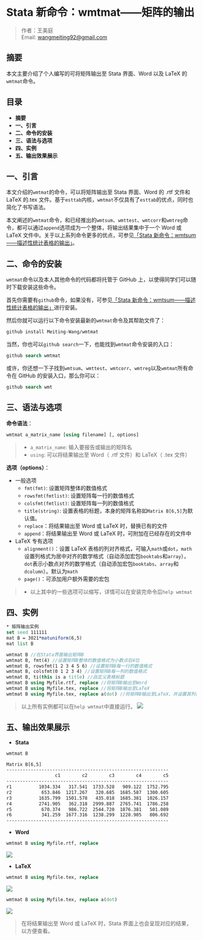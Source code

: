 # Stata 新命令：wmtmat——矩阵的输出

> 作者：王美庭  
> Email: wangmeiting92@gmail.com

## 摘要

本文主要介绍了个人编写的可将矩阵输出至 Stata 界面、Word 以及 LaTeX 的`wmtmat`命令。

## 目录

- **摘要**
- **一、引言**
- **二、命令的安装**
- **三、语法与选项**
- **四、实例**
- **五、输出效果展示**

## 一、引言

本文介绍的`wmtmat`的命令，可以将矩阵输出至 Stata 界面、Word 的 .rtf 文件和 LaTeX 的.tex 文件。基于`esttab`内核，`wmtmat`不仅具有了`esttab`的优点，同时也简化了书写语法。

本文阐述的`wmtmat`命令，和已经推出的`wmtsum`、`wmttest`、`wmtcorr`和`wmtreg`命令，都可以通过`append`选项成为一个整体，将输出结果集中于一个 Word 或 LaTeX 文件中。关于以上系列命令更多的优点，可参见[「Stata 新命令：wmtsum——描述性统计表格的输出」](https://mp.weixin.qq.com/s/oLgXf0KTgoePOnN1mJUllA)。

## 二、命令的安装

`wmtmat`命令以及本人其他命令的代码都将托管于 GitHub 上，以使得同学们可以随时下载安装这些命令。

首先你需要有`github`命令，如果没有，可参见[「Stata 新命令：wmtsum——描述性统计表格的输出」](https://mp.weixin.qq.com/s/oLgXf0KTgoePOnN1mJUllA)进行安装。

然后你就可以运行以下命令安装最新的`wmtmat`命令及其帮助文件了：

```stata
github install Meiting-Wang/wmtmat
```

当然，你也可以`github search`一下，也能找到`wmtmat`命令安装的入口：

```stata
github search wmtmat
```

或许，你还想一下子找到`wmtsum`、`wmttest`、`wmtcorr`、`wmtreg`以及`wmtmat`所有命令在 GitHub 的安装入口，那么你可以：

```stata
github search wmt
```

## 三、语法与选项

**命令语法**：

```stata
wmtmat a_matrix_name [using filename] [, options]
```

> - `a_matrix_name`: 输入要报告或输出的矩阵名
> - `using`: 可以将结果输出至 Word（ .rtf 文件）和 LaTeX（ .tex 文件）

**选项（options）**：

- 一般选项
  - `fmt(fmt)`: 设置矩阵整体的数值格式
  - `rowsfmt(fmtlist)`: 设置矩阵每一行的数值格式
  - `colsfmt(fmtlist)`: 设置矩阵每一列的数值格式
  - `title(string)`: 设置表格的标题，本身的矩阵名称如`Matrix B[6,5]`为默认值。
  - `replace`：将结果输出至 Word 或 LaTeX 时，替换已有的文件
  - `append`：将结果输出至 Word 或 LaTeX 时，可附加在已经存在的文件中
- LaTeX 专有选项
  - `alignment()`：设置 LaTeX 表格的列对齐格式，可输入`math`或`dot`，`math`设置列格式为居中对齐的数学格式（自动添加宏包`booktabs`和`array`），`dot`表示小数点对齐的数学格式（自动添加宏包`booktabs`、`array`和`dcolumn`）。默认为`math`
  - `page()`：可添加用户额外需要的宏包

> - 以上其中的一些选项可以缩写，详情可以在安装完命令后`help wmtmat`

## 四、实例

```stata
* 矩阵输出实例
set seed 111111
mat B = 3021*matuniform(6,5)
mat list B

wmtmat B //在Stata界面输出矩阵B
wmtmat B, fmt(4) //设置矩阵B整体的数值格式为小数点后4位
wmtmat B, rowsfmt(1 2 3 4 5 6) //设置矩阵B每一行的数值格式
wmtmat B, colsfmt(0 1 2 3 4) //设置矩阵B每一列的数值格式
wmtmat B, ti(this is a title) //自定义表格标题
wmtmat B using Myfile.rtf, replace //将矩阵B输出至Word
wmtmat B using Myfile.tex, replace //将矩阵B输出至LaTeX
wmtmat B using Myfile.tex, replace a(dot) //将矩阵B输出至LaTeX，并设置其列格式为小数点对齐
```

> 以上所有实例都可以在`help wmtmat`中直接运行。
> ![](https://imgkr.cn-bj.ufileos.com/4e7202f0-f5f9-4609-a30c-5ebbc156a006.png)

## 五、输出效果展示

- **Stata**

```stata
wmtmat B
```

```stata
Matrix B[6,5]
------------------------------------------------------------
                  c1        c2        c3        c4        c5
------------------------------------------------------------
r1          1034.334   317.541  1733.528   909.122  1752.795
r2           653.846  1217.267   320.685  1685.587  1300.605
r3          1635.799  1501.578   435.018  1685.381  1026.157
r4          2741.905   362.318  2999.887  2765.741  1786.258
r5           670.374   986.722  2544.720  1876.381   501.089
r6           341.259  1677.316  1238.299  1228.905   806.692
------------------------------------------------------------
```

- **Word**

```stata
wmtmat B using Myfile.rtf, replace
```

![](https://imgkr.cn-bj.ufileos.com/4a736b04-9058-4f15-8ab2-12019728d8f6.png)

- **LaTeX**

```stata
wmtmat B using Myfile.tex, replace
```

![](https://imgkr.cn-bj.ufileos.com/b2084ce4-0719-422e-bb81-5739ad8c7a10.png)

```stata
wmtmat B using Myfile.tex, replace a(dot)
```

![](https://imgkr.cn-bj.ufileos.com/ef432a6f-18f4-439f-9477-9656e0498022.png)

> 在将结果输出至 Word 或 LaTeX 时，Stata 界面上也会呈现对应的结果，以方便查看。
